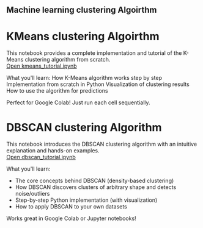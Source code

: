 ## Machine learning clustering Algoirthm 

# KMeans clustering Algoirthm
This notebook provides a complete implementation and tutorial of the K-Means clustering algorithm from scratch.  
[Open kmeans_tutorial.ipynb](kmeans_tutorial.ipynb)

What you'll learn:
How K-Means algorithm works step by step
Implementation from scratch in Python
Visualization of clustering results
How to use the algorithm for predictions

Perfect for Google Colab! Just run each cell sequentially.


# DBSCAN clustering Algorithm
This notebook introduces the DBSCAN clustering algorithm with an intuitive explanation and hands-on examples.  
[Open dbscan_tutorial.ipynb](DBSCAN_Tutorial.ipynb)

What you'll learn:
- The core concepts behind DBSCAN (density-based clustering)
- How DBSCAN discovers clusters of arbitrary shape and detects noise/outliers
- Step-by-step Python implementation (with visualization)
- How to apply DBSCAN to your own datasets

Works great in Google Colab or Jupyter notebooks!
